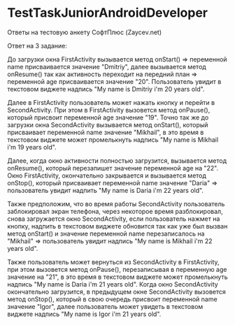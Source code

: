 # TestTaskJuniorAndroidDeveloper
Ответы на тестовую анкету СофтПлюс (Zaycev.net)

Ответ на 3 задание: 

До загрузки окна FirstActivity вызывается метод onStart() => переменной name присваивается значение "Dmitriy", далее вызывается метод onResume() так как активность переходит на передний план => переменной age присваивается значение "20". Пользователь увидит в текстовом виджете надпись "My name is Dmitriy i'm 20 years old".

Далее в FirstActivity  пользователь может нажать кнопку и перейти в SecondActivity. При этом в FirstActivity вызовется метод onPause(), который присвоит переменной age значение "19". Точно так же до загрузки окна SecondActivity вызывается метод onStart(), который присваивает переменной name значение "Mikhail", в это время в текстовом виджете может промелькнуть надпись "My name is Mikhail i'm 19 years old". 

Далее, когда окно активности полностью загрузится, вызывается метод onResume(), который перезапишет значение переменной age на "22". Окно FirstActivity, окончательно закрывается и вызывается метод onStop(), который присваивает переменной name значение "Daria" => пользователь увидит надпить "My name is Daria i'm 22 years old".

Также предположим, что во время работы SecondActivity пользователь заблокировал экран телефона, через некоторое время разблокировал, снова загружается окно  SecondActivity, если пользователь нажмет на кнопку, надпить в текстовом виджете обновится так как уже был вызван метод onStart() и значение переменной name перезаписалось на "Mikhail" => пользователь увидит надпись "My name is Mikhail i'm 22 years old".

Также пользователь может вернуться из SecondActivity в FirstActivity, при этом вызовется метод onPause(), перезаписывая в переменную age значение на "21", в это время в текстовом виджете может промелькнуть надпись "My name is Daria i'm 21 years old". Когда окно SecondActivity окончательно загрузится, в предыдущем окне SecondActivity вызовется метод onStop(), который в свою очередь присвоит переменной name значение "Igor", далее пользователь может увидеть в текстовом виджете надпись "My name is Igor i'm 21 years old".
